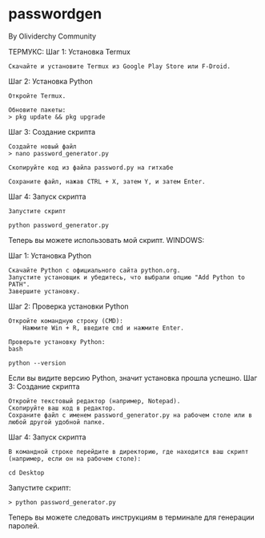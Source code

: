 # passwordgen
By Olividerchy Community


ТЕРМУКС:
Шаг 1: Установка Termux

    Скачайте и установите Termux из Google Play Store или F-Droid.

Шаг 2: Установка Python

    Откройте Termux.

    Обновите пакеты:
    > pkg update && pkg upgrade
    
Шаг 3: Создание скрипта

    Создайте новый файл 
    > nano password_generator.py

    Скопируйте код из файла password.py на гитхабе
    
    Сохраните файл, нажав CTRL + X, затем Y, и затем Enter.

Шаг 4: Запуск скрипта

    Запустите скрипт

    python password_generator.py

Теперь вы можете использовать мой скрипт.
WINDOWS:

Шаг 1: Установка Python

    Скачайте Python с официального сайта python.org.
    Запустите установщик и убедитесь, что выбрали опцию "Add Python to PATH".
    Завершите установку.

Шаг 2: Проверка установки Python

    Откройте командную строку (CMD):
        Нажмите Win + R, введите cmd и нажмите Enter.

    Проверьте установку Python:
    bash

    python --version

Если вы видите версию Python, значит установка прошла успешно.
Шаг 3: Создание скрипта

    Откройте текстовый редактор (например, Notepad).
    Скопируйте ваш код в редактор.
    Сохраните файл с именем password_generator.py на рабочем столе или в любой другой удобной папке.

Шаг 4: Запуск скрипта

    В командной строке перейдите в директорию, где находится ваш скрипт (например, если он на рабочем столе):
    
    cd Desktop

Запустите скрипт:

    > python password_generator.py

Теперь вы можете следовать инструкциям в терминале для генерации паролей.

